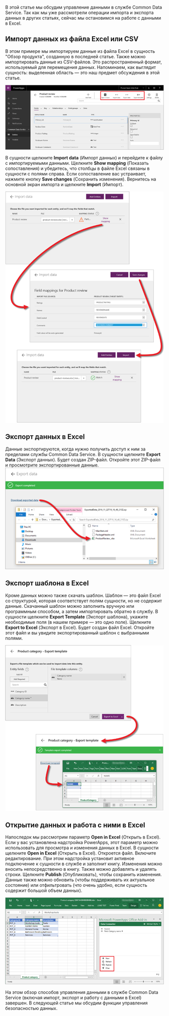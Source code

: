 В этой статье мы обсудим управление данными в службе Common Data Service. Так как мы уже рассмотрели операции импорта и экспорта данных в других статьях, сейчас мы остановимся на работе с данными в Excel.

## <a name="import-data-from-excel-or-csv"></a>Импорт данных из файла Excel или CSV
В этом примере мы импортируем данные из файла Excel в сущность "Обзор продукта", созданную в последней статье. Также можно импортировать данные из CSV-файлов. Это распространенный формат, используемый для перемещения данных. Напоминаем, как выглядит сущность: выделенная область — это наш предмет обсуждения в этой статье.

![Сущность "Обзор продукта"](./media/learning-common-data-service-manage/product-review-entity.png)

В сущности щелкните **Import data** (Импорт данных) и перейдите к файлу с импортируемыми данными. Щелкните **Show mapping** (Показать сопоставления) и убедитесь, что столбцы в файле Excel связаны в сущности с полями справа. Если сопоставление вас устраивает, нажмите кнопку **Save changes** (Сохранить изменения). Вернитесь на основной экран импорта и щелкните **Import** (Импорт).

![Импорт данных из Excel](./media/learning-common-data-service-manage/import-data.png)

## <a name="export-data-to-excel"></a>Экспорт данных в Excel
Данные экспортируются, когда нужно получить доступ к ним за пределами службы Common Data Service. В сущности щелкните **Export Data** (Экспорт данных). Будет создан ZIP-файл. Откройте этот ZIP-файл и просмотрите экспортированные данные. 
![Экспорт данных в Excel](./media/learning-common-data-service-manage/export-data.png)

## <a name="export-a-template-to-excel"></a>Экспорт шаблона в Excel
Кроме данных можно также скачать шаблон. Шаблон — это файл Excel со структурой, которая соответствует полям сущности, но не содержит данные. Скачанный шаблон можно заполнить вручную или программным способом, а затем импортировать обратно в службу. В сущности щелкните **Export Template** (Экспорт шаблона), укажите необходимые поля (в нашем примере — это одно поле). Щелкните **Export to Excel** (Экспорт в Excel). Будет создан файл Excel. Откройте этот файл и вы увидите экспортированный шаблон с выбранными полями.

![Экспорт шаблона в Excel](./media/learning-common-data-service-manage/export-template.png)

## <a name="open-and-work-with-data-in-excel"></a>Открытие данных и работа с ними в Excel
Напоследок мы рассмотрим параметр **Open in Excel** (Открыть в Excel). Если у вас установлена надстройка PowerApps, этот параметр можно использовать для просмотра и изменения данных в Excel. В сущности щелкните **Open in Excel** (Открыть в Excel). Откроется файл. Включите редактирование. При этом надстройка установит активное подключение к сущности в службе и заполнит книгу. Изменения можно вносить непосредственно в книгу. Также можно добавлять и удалять строки. Щелкните **Publish** (Опубликовать), чтобы сохранить изменения. Данные также можно обновить (чтобы поддерживать их актуальное состояние) или отфильтровать (что очень удобно, если сущность содержит большой объем данных).

![Открытие данных в Excel](./media/learning-common-data-service-manage/open-excel.png)

На этом обзор способов управления данными в службе Common Data Service (включая импорт, экспорт и работу с данными в Excel) завершен. В следующей статье мы обсудим функции управления безопасностью данных.


